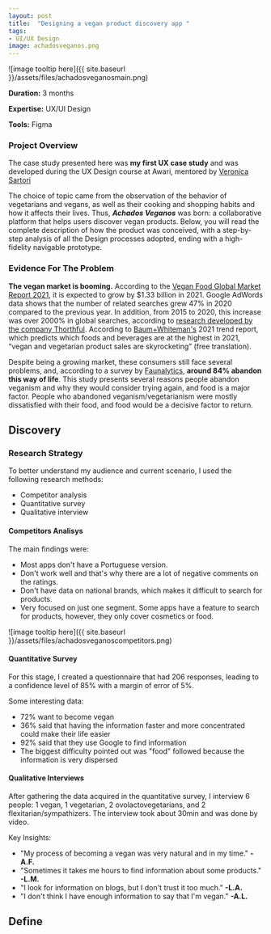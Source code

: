 ```yaml
---
layout: post
title:  "Designing a vegan product discovery app "
tags: 
- UI/UX Design
image: achadosveganos.png
---
```


![image tooltip here]({{ site.baseurl }}/assets/files/achadosveganosmain.png)

**Duration:** 3 months

**Expertise:** UX/UI Design

**Tools:** Figma

### Project Overview

The case study presented here was **my first UX case study** and was developed during the UX Design course at Awari, mentored by [Veronica Sartori](https://www.linkedin.com/in/veronica-sartori/?original_referer=https%3A%2F%2Fwww%2Egoogle%2Ecom%2F&originalSubdomain=br)

The choice of topic came from the observation of the behavior of vegetarians and vegans, as well as their cooking and shopping habits and how it affects their lives. Thus, ***Achados Veganos*** was born: a collaborative platform that helps users discover vegan products. Below, you will read the complete description of how the product was conceived, with a step-by-step analysis of all the Design processes adopted, ending with a high-fidelity navigable prototype.

### Evidence For The Problem

**The vegan market is booming.** According to the [Vegan Food Global Market Report 2021](https://www.thebusinessresearchcompany.com/report/vegan-market-global-report-2020-30-covid-19-growth-and-change), it is expected to grow by $1.33 billion in 2021. Google AdWords data shows that the number of related searches grew 47% in 2020 compared to the previous year. In addition, from 2015 to 2020, this increase was over 2000% in global searches, according to [research developed by the company Thorthful](https://www.portalveg.com.br/noticias/veganismo/buscas-no-google-por-comida-vegana-crescem-mais-de-2000-em-cinco-anos/). According to [Baum+Whiteman's](https://a0193a7b-04c0-45e2-b939-b1033d2f1ed3.filesusr.com/ugd/0c5d00_22b94849e85e4be78675ff3e5c806f43.pdf) 2021 trend report, which predicts which foods and beverages are at the highest in 2021, “vegan and vegetarian product sales are skyrocketing” (free translation).

Despite being a growing market, these consumers still face several problems, and, according to a survey by [Faunalytics](https://faunalytics.org/a-summary-of-faunalytics-study-of-current-and-former-vegetarians-and-vegans/), **around 84% abandon this way of life**. This study presents several reasons people abandon veganism and why they would consider trying again, and food is a major factor. People who abandoned veganism/vegetarianism were mostly dissatisfied with their food, and food would be a decisive factor to return.

## Discovery

### Research Strategy

To better understand my audience and current scenario, I used the following research methods:

- Competitor analysis
- Quantitative survey
- Qualitative interview

#### Competitors Analisys 

The main findings were:

- Most apps don't have a Portuguese version.
- Don't work well and that's why there are a lot of negative comments on the ratings. 
- Don't have data on national brands, which makes it difficult to search for products.
- Very focused on just one segment. Some apps have a feature to search for products, however, they only cover cosmetics or food. 

![image tooltip here]({{ site.baseurl }}/assets/files/achadosveganoscompetitors.png)

#### Quantitative Survey

For this stage, I created a questionnaire that had 206 responses, leading to a confidence level of 85% with a margin of error of 5%. 

Some interesting data:

- 72% want to become vegan
- 36% said that having the information faster and more concentrated could make their life easier
- 92% said that they use Google to find information
- The biggest difficulty pointed out was "food" followed because the information is very dispersed

#### Qualitative Interviews

After gathering the data acquired in the quantitative survey, I interview 6 people: 1 vegan, 1 vegetarian, 2 ovolactovegetarians, and 2 flexitarian/sympathizers. The interview took about 30min and was done by video.

Key Insights:

- "My process of becoming a vegan was very natural and in my time." **-A.F.**
- "Sometimes it takes me hours to find information about some products." **-L.M.**
- "I look for information on blogs, but I don't trust it too much." **-L.A.**
- "I don't think I have enough information to say that I'm vegan." **-A.L.**

## Define

